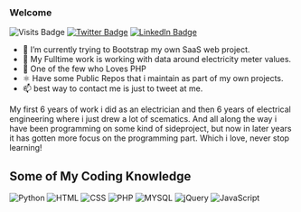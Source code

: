 ### Welcome


![Visits Badge](https://badges.pufler.dev/visits/deployHuman/deployHuman)
[![Twitter Badge](https://img.shields.io/badge/Twitter-Profile-informational?style=flat&logo=twitter&logoColor=white&color=1CA2F1)](https://twitter.com/deployHuman)
[![LinkedIn Badge](https://img.shields.io/badge/LinkedIn-Profile-informational?style=flat&logo=linkedin&logoColor=white&color=0D76A8)](https://www.linkedin.com/in/gabriel-trosell)

- 🔭 I’m currently trying to Bootstrap my own SaaS web project.
- 💼 My Fulltime work is working with data around electricity meter values.
- 🌱 One of the few who Loves PHP
- ⚛️ Have some Public Repos that i maintain as part of my own projects.
- 📫 best way to contact me is just to tweet at me.

My first 6 years of work i did as an electrician and then 6 years of electrical engineering where i just drew a lot of scematics.
And all along the way i have been programming on some kind of sideproject, but now in later years it has gotten more focus on the programming part.
Which i love, never stop learning! 

## Some of My Coding Knowledge

![Python](https://img.shields.io/badge/Python-3776AB?style=for-the-badge&logo=python&logoColor=white)
![HTML](https://img.shields.io/badge/HTML5-E34F26?style=for-the-badge&logo=html5&logoColor=white)
![CSS](https://img.shields.io/badge/CSS3-1572B6?style=for-the-badge&logo=css3&logoColor=white)
![PHP](https://img.shields.io/badge/PHP-777BB4?style=for-the-badge&logo=php&logoColor=white)
![MYSQL](https://img.shields.io/badge/MySQL-00000F?style=for-the-badge&logo=mysql&logoColor=white)
![jQuery](https://img.shields.io/badge/jQuery-0769AD?style=for-the-badge&logo=jquery&logoColor=white)
![JavaScript](https://img.shields.io/badge/JavaScript-323330?style=for-the-badge&logo=javascript&logoColor=F7DF1E)
